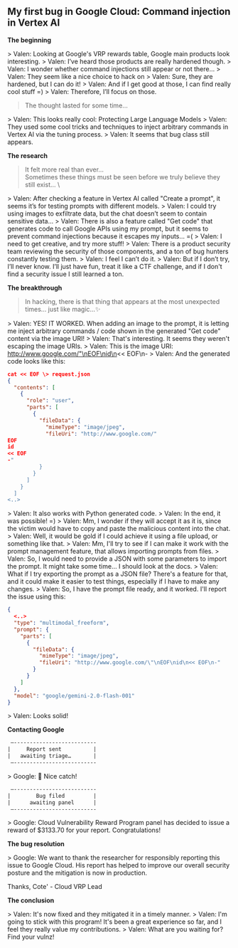 ## My first bug in Google Cloud: Command injection in Vertex AI

**The beginning**

\> Valen: Looking at Google's VRP rewards table, Google main products look interesting.
\> Valen: I’ve heard those products are really hardened though. 
\> Valen: I wonder whether command injections still appear or not there…
\> Valen: They seem like a nice choice to hack on
\> Valen: Sure, they are hardened, but I can do it!
\> Valen: And if I get good at those, I can find really cool stuff =)
\> Valen: Therefore, I’ll focus on those. 

> The thought lasted for some time…

\> Valen: This looks really cool: Protecting Large Language Models
\> Valen: They used some cool tricks and techniques to inject arbitrary commands in Vertex AI via the tuning process.
\> Valen: It seems that bug class still appears.

**The research**

> It felt more real than ever… \
> Sometimes these things must be seen before we truly believe they still exist… \

\> Valen: After checking a feature in Vertex AI called "Create a prompt", it seems it’s for testing prompts with different models.
\> Valen: I could try using images to exfiltrate data, but the chat doesn’t seem to contain sensitive data…
\> Valen: There is also a feature called "Get code" that generates code to call Google APIs using my prompt, but it seems to prevent command injections because it escapes my inputs… =(
\> Valen: I need to get creative, and try more stuff!
\> Valen: There is a product security team reviewing the security of those components, and a ton of bug hunters constantly testing them.
\> Valen: I feel I can’t do it.
\> Valen: But if I don’t try, I’ll never know. I’ll just have fun, treat it like a CTF challenge, and if I don't find a security issue I still learned a ton.

**The breakthrough**

> In hacking, there is that thing that appears at the most unexpected times…
> just like magic...✨

\> Valen: YES! IT WORKED. When adding an image to the prompt, it is letting me inject arbitrary commands / code shown in the generated "Get code" content via the image URI!
\> Valen: That's interesting. It seems they weren't escaping the image URIs.
\> Valen: This is the image URI: http://www.google.com/"\nEOF\nid\n<< EOF\n-
\> Valen: And the generated code looks like this:

```json
cat << EOF \> request.json
{
  "contents": [
    {
      "role": "user",
      "parts": [
        {
          "fileData": {
            "mimeType": "image/jpeg",
            "fileUri": "http://www.google.com/"
EOF
id
<< EOF
-"
          }
        }
      ]
    }
  ]
<..>
```
  
\> Valen: It also works with Python generated code.
\> Valen: In the end, it was possible! =)
\> Valen: Mm, I wonder if they will accept it as it is, since the victim would have to copy and paste the malicious content into the chat.
\> Valen: Well, it would be gold if I could achieve it using a file upload, or something like that.
\> Valen: Mm, I'll try to see if I can make it work with the prompt management feature, that allows importing prompts from files.
\> Valen: So, I would need to provide a JSON with some parameters to import the prompt. It might take some time… I should look at the docs.
\> Valen: What if I try exporting the prompt as a JSON file? There's a feature for that, and it could make it easier to test things, especially if I have to make any changes.
\> Valen: So, I have the prompt file ready, and it worked. I'll report the issue using this:

```json
{
  <..>
  "type": "multimodal_freeform",
  "prompt": {
    "parts": [
      {
        "fileData": {
          "mimeType": "image/jpeg",
          "fileUri": "http://www.google.com/\"\nEOF\nid\n<< EOF\n-"
        }
      }
    ]
  },
  "model": "google/gemini-2.0-flash-001"
}
```

\> Valen: Looks solid!

**Contacting Google**

```html
 —--------------------------
|     Report sent          |
|   awaiting triage…       |
 —--------------------------
```
  
\> Google: 🎉 Nice catch!

```html
 —--------------------------
|        Bug filed         |
|      awaiting panel      |
 —--------------------------
```
  
\> Google: Cloud Vulnerability Reward Program panel has decided to issue a reward of $3133.70 for your report. Congratulations!

**The bug resolution**

\> Google: We want to thank the researcher for responsibly reporting this issue to Google Cloud. His report has helped to improve our overall security posture and the mitigation is now in production.

Thanks,
Cote' - Cloud VRP Lead

**The conclusion**

\> Valen: It's now fixed and they mitigated it in a timely manner.
\> Valen: I'm going to stick with this program! It's been a great experience so far, and I feel they really value my contributions.
\> Valen: What are you waiting for? Find your vulnz!
